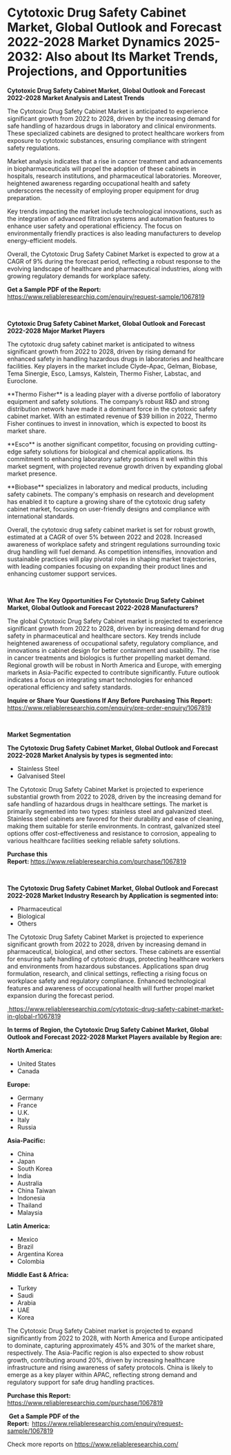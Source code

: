 <p><h1>Cytotoxic Drug Safety Cabinet Market, Global Outlook and Forecast 2022-2028 Market Dynamics 2025-2032: Also about Its Market Trends, Projections, and Opportunities</h1></p><p><strong>Cytotoxic Drug Safety Cabinet Market, Global Outlook and Forecast 2022-2028 Market Analysis and Latest Trends</strong></p>
<p><p>The Cytotoxic Drug Safety Cabinet Market is anticipated to experience significant growth from 2022 to 2028, driven by the increasing demand for safe handling of hazardous drugs in laboratory and clinical environments. These specialized cabinets are designed to protect healthcare workers from exposure to cytotoxic substances, ensuring compliance with stringent safety regulations. </p><p>Market analysis indicates that a rise in cancer treatment and advancements in biopharmaceuticals will propel the adoption of these cabinets in hospitals, research institutions, and pharmaceutical laboratories. Moreover, heightened awareness regarding occupational health and safety underscores the necessity of employing proper equipment for drug preparation.</p><p>Key trends impacting the market include technological innovations, such as the integration of advanced filtration systems and automation features to enhance user safety and operational efficiency. The focus on environmentally friendly practices is also leading manufacturers to develop energy-efficient models. </p><p>Overall, the Cytotoxic Drug Safety Cabinet Market is expected to grow at a CAGR of 9% during the forecast period, reflecting a robust response to the evolving landscape of healthcare and pharmaceutical industries, along with growing regulatory demands for workplace safety.</p></p>
<p><strong>Get a Sample PDF of the Report:&nbsp;</strong> <a href="https://www.reliableresearchiq.com/enquiry/request-sample/1067819?utm_campaign=2293&utm_medium=2&utm_source=Github&utm_content=ia&utm_term=21032025&utm_id=cytotoxic-drug-safety-cabinet-market-global-outlook-and-forecast-2022-2028">https://www.reliableresearchiq.com/enquiry/request-sample/1067819</a></p>
<p>&nbsp;</p>
<p><strong>Cytotoxic Drug Safety Cabinet Market, Global Outlook and Forecast 2022-2028 Major Market Players</strong></p>
<p><p>The cytotoxic drug safety cabinet market is anticipated to witness significant growth from 2022 to 2028, driven by rising demand for enhanced safety in handling hazardous drugs in laboratories and healthcare facilities. Key players in the market include Clyde-Apac, Gelman, Biobase, Tema Sinergie, Esco, Lamsys, Kalstein, Thermo Fisher, Labstac, and Euroclone.</p><p>**Thermo Fisher** is a leading player with a diverse portfolio of laboratory equipment and safety solutions. The company’s robust R&D and strong distribution network have made it a dominant force in the cytotoxic safety cabinet market. With an estimated revenue of $39 billion in 2022, Thermo Fisher continues to invest in innovation, which is expected to boost its market share.</p><p>**Esco** is another significant competitor, focusing on providing cutting-edge safety solutions for biological and chemical applications. Its commitment to enhancing laboratory safety positions it well within this market segment, with projected revenue growth driven by expanding global market presence.</p><p>**Biobase** specializes in laboratory and medical products, including safety cabinets. The company's emphasis on research and development has enabled it to capture a growing share of the cytotoxic drug safety cabinet market, focusing on user-friendly designs and compliance with international standards.</p><p>Overall, the cytotoxic drug safety cabinet market is set for robust growth, estimated at a CAGR of over 5% between 2022 and 2028. Increased awareness of workplace safety and stringent regulations surrounding toxic drug handling will fuel demand. As competition intensifies, innovation and sustainable practices will play pivotal roles in shaping market trajectories, with leading companies focusing on expanding their product lines and enhancing customer support services.</p></p>
<p>&nbsp;</p>
<p><strong>What Are The Key Opportunities For Cytotoxic Drug Safety Cabinet Market, Global Outlook and Forecast 2022-2028 Manufacturers?</strong></p>
<p><p>The global Cytotoxic Drug Safety Cabinet market is projected to experience significant growth from 2022 to 2028, driven by increasing demand for drug safety in pharmaceutical and healthcare sectors. Key trends include heightened awareness of occupational safety, regulatory compliance, and innovations in cabinet design for better containment and usability. The rise in cancer treatments and biologics is further propelling market demand. Regional growth will be robust in North America and Europe, with emerging markets in Asia-Pacific expected to contribute significantly. Future outlook indicates a focus on integrating smart technologies for enhanced operational efficiency and safety standards.</p></p>
<p><strong>Inquire or Share Your Questions If Any Before Purchasing This Report:</strong> <a href="https://www.reliableresearchiq.com/enquiry/pre-order-enquiry/1067819?utm_campaign=2293&utm_medium=2&utm_source=Github&utm_content=ia&utm_term=21032025&utm_id=cytotoxic-drug-safety-cabinet-market-global-outlook-and-forecast-2022-2028">https://www.reliableresearchiq.com/enquiry/pre-order-enquiry/1067819</a></p>
<p>&nbsp;</p>
<p><strong>Market Segmentation</strong></p>
<p><strong>The Cytotoxic Drug Safety Cabinet Market, Global Outlook and Forecast 2022-2028 Market Analysis by types is segmented into:</strong></p>
<p><ul><li>Stainless Steel</li><li>Galvanised Steel</li></ul></p>
<p><p>The Cytotoxic Drug Safety Cabinet Market is projected to experience substantial growth from 2022 to 2028, driven by the increasing demand for safe handling of hazardous drugs in healthcare settings. The market is primarily segmented into two types: stainless steel and galvanized steel. Stainless steel cabinets are favored for their durability and ease of cleaning, making them suitable for sterile environments. In contrast, galvanized steel options offer cost-effectiveness and resistance to corrosion, appealing to various healthcare facilities seeking reliable safety solutions.</p></p>
<p><strong>Purchase this Report:&nbsp;</strong><a href="https://www.reliableresearchiq.com/purchase/1067819?utm_campaign=2293&utm_medium=2&utm_source=Github&utm_content=ia&utm_term=21032025&utm_id=cytotoxic-drug-safety-cabinet-market-global-outlook-and-forecast-2022-2028">https://www.reliableresearchiq.com/purchase/1067819</a></p>
<p>&nbsp;</p>
<p><strong>The Cytotoxic Drug Safety Cabinet Market, Global Outlook and Forecast 2022-2028 Market Industry Research by Application is segmented into:</strong></p>
<p><ul><li>Pharmaceutical</li><li>Biological</li><li>Others</li></ul></p>
<p><p>The Cytotoxic Drug Safety Cabinet Market is projected to experience significant growth from 2022 to 2028, driven by increasing demand in pharmaceutical, biological, and other sectors. These cabinets are essential for ensuring safe handling of cytotoxic drugs, protecting healthcare workers and environments from hazardous substances. Applications span drug formulation, research, and clinical settings, reflecting a rising focus on workplace safety and regulatory compliance. Enhanced technological features and awareness of occupational health will further propel market expansion during the forecast period.</p></p>
<p><a href="https://www.reliableresearchiq.com/cytotoxic-drug-safety-cabinet-market-in-global-r1067819?utm_campaign=2293&utm_medium=2&utm_source=Github&utm_content=ia&utm_term=21032025&utm_id=cytotoxic-drug-safety-cabinet-market-global-outlook-and-forecast-2022-2028">&nbsp;https://www.reliableresearchiq.com/cytotoxic-drug-safety-cabinet-market-in-global-r1067819</a></p>
<p><strong>In terms of Region, the Cytotoxic Drug Safety Cabinet Market, Global Outlook and Forecast 2022-2028 Market Players available by Region are:</strong></p>
<p>
    <p> <strong> North America: </strong>
        <ul>
            <li>United States</li>
            <li>Canada</li>
        </ul>
        </p> 
    <p> <strong> Europe: </strong>
        <ul>
            <li>Germany</li>
            <li>France</li>
            <li>U.K.</li>
            <li>Italy</li>
            <li>Russia</li>
        </ul>
        </p> 
    <p> <strong> Asia-Pacific: </strong>
        <ul>
            <li>China</li>
            <li>Japan</li>
            <li>South Korea</li>
            <li>India</li>
            <li>Australia</li>
            <li>China Taiwan</li>
            <li>Indonesia</li>
            <li>Thailand</li>
            <li>Malaysia</li>
        </ul>
        </p> 
    <p> <strong> Latin America: </strong>
        <ul>
            <li>Mexico</li>
            <li>Brazil</li>
            <li>Argentina Korea</li>
            <li>Colombia</li>
        </ul>
        </p> 
    <p> <strong> Middle East & Africa: </strong>
        <ul>
            <li>Turkey</li>
            <li>Saudi</li>
            <li>Arabia</li>
            <li>UAE</li>
            <li>Korea</li>
        </ul>
    </p>
    </p>
<p><p>The Cytotoxic Drug Safety Cabinet market is projected to expand significantly from 2022 to 2028, with North America and Europe anticipated to dominate, capturing approximately 45% and 30% of the market share, respectively. The Asia-Pacific region is also expected to show robust growth, contributing around 20%, driven by increasing healthcare infrastructure and rising awareness of safety protocols. China is likely to emerge as a key player within APAC, reflecting strong demand and regulatory support for safe drug handling practices.</p></p>
<p><strong>Purchase this Report: </strong><a href="https://www.reliableresearchiq.com/purchase/1067819?utm_campaign=2293&utm_medium=2&utm_source=Github&utm_content=ia&utm_term=21032025&utm_id=cytotoxic-drug-safety-cabinet-market-global-outlook-and-forecast-2022-2028">https://www.reliableresearchiq.com/purchase/1067819</a></p>
<p>&nbsp;<strong>Get a Sample PDF of the Report:&nbsp;&nbsp;</strong><a href="https://www.reliableresearchiq.com/enquiry/request-sample/1067819?utm_campaign=2293&utm_medium=2&utm_source=Github&utm_content=ia&utm_term=21032025&utm_id=cytotoxic-drug-safety-cabinet-market-global-outlook-and-forecast-2022-2028">https://www.reliableresearchiq.com/enquiry/request-sample/1067819</a></p>
<p><strong></strong></p>
<p>Check more reports on <a href="https://www.reliableresearchiq.com/?utm_campaign=2293&utm_medium=2&utm_source=Github&utm_content=ia&utm_term=21032025&utm_id=cytotoxic-drug-safety-cabinet-market-global-outlook-and-forecast-2022-2028">https://www.reliableresearchiq.com/</a></p>
